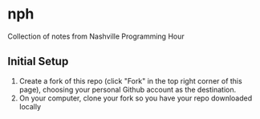 # nph
Collection of notes from Nashville Programming Hour

## Initial Setup
1. Create a fork of this repo (click "Fork" in the top right corner of this page), choosing your personal Github account as the destination.
1. On your computer, clone your fork so you have your repo downloaded locally
